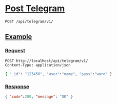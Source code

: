 # [Post Telegram]()

```bash
POST /api/telegram/v1/
```

## [Example]()

### [Request]()

```bash
POST http://localhost/api/telegram/v1/
Content-Type: application/json

{ "_id": "123456", "user":"name", "pass":"word" }
```

### [Response]()

```json
{ "code":200, "message": "OK" }
```